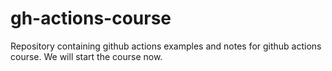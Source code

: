 # gh-actions-course
Repository containing github actions examples and notes for github actions course.
We will start the course now. 
